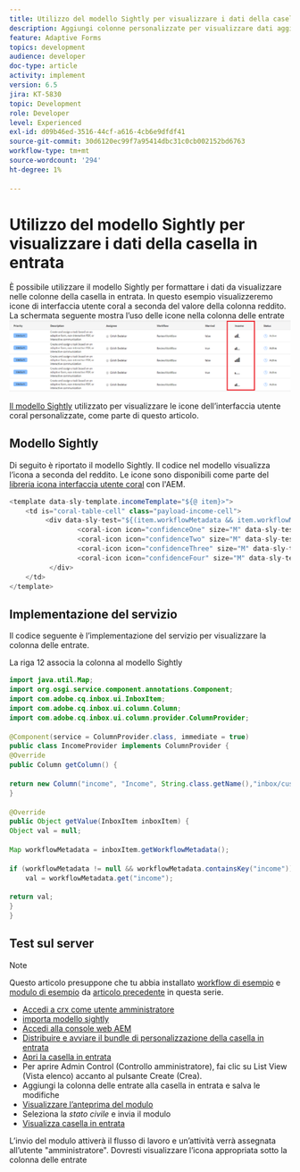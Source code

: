 ```yaml
---
title: Utilizzo del modello Sightly per visualizzare i dati della casella in entrata
description: Aggiungi colonne personalizzate per visualizzare dati aggiuntivi del flusso di lavoro utilizzando il modello Sightly
feature: Adaptive Forms
topics: development
audience: developer
doc-type: article
activity: implement
version: 6.5
jira: KT-5830
topic: Development
role: Developer
level: Experienced
exl-id: d09b46ed-3516-44cf-a616-4cb6e9dfdf41
source-git-commit: 30d6120ec99f7a95414dbc31c0cb002152bd6763
workflow-type: tm+mt
source-wordcount: '294'
ht-degree: 1%

---
```


# Utilizzo del modello Sightly per visualizzare i dati della casella in entrata

È possibile utilizzare il modello Sightly per formattare i dati da visualizzare nelle colonne della casella in entrata. In questo esempio visualizzeremo icone di interfaccia utente coral a seconda del valore della colonna reddito. La schermata seguente mostra l’uso delle icone nella colonna delle entrate
![icone di reddito](assets/income-column.PNG)

[Il modello Sightly](assets/sightly-template.zip) utilizzato per visualizzare le icone dell’interfaccia utente coral personalizzate, come parte di questo articolo.

## Modello Sightly

Di seguito è riportato il modello Sightly. Il codice nel modello visualizza l’icona a seconda del reddito. Le icone sono disponibili come parte del [libreria icona interfaccia utente coral](https://helpx.adobe.com/experience-manager/6-3/sites/developing/using/reference-materials/coral-ui/coralui3/Coral.Icon.html#availableIcons) con l&#39;AEM.

```java
<template data-sly-template.incomeTemplate="${@ item}>">
    <td is="coral-table-cell" class="payload-income-cell">
         <div data-sly-test="${(item.workflowMetadata && item.workflowMetadata.income)}" data-sly-set.income ="${item.workflowMetadata.income}">
                 <coral-icon icon="confidenceOne" size="M" data-sly-test="${income >=0 && income <10000}"></coral-icon>
                 <coral-icon icon="confidenceTwo" size="M" data-sly-test="${income >=10000 && income <100000}"></coral-icon>
                 <coral-icon icon="confidenceThree" size="M" data-sly-test="${income >=100000 && income <500000}"></coral-icon>
                 <coral-icon icon="confidenceFour" size="M" data-sly-test="${income >=500000}"></coral-icon>
          </div>
    </td>
</template>
```

## Implementazione del servizio

Il codice seguente è l’implementazione del servizio per visualizzare la colonna delle entrate.

La riga 12 associa la colonna al modello Sightly

```java
import java.util.Map;
import org.osgi.service.component.annotations.Component;
import com.adobe.cq.inbox.ui.InboxItem;
import com.adobe.cq.inbox.ui.column.Column;
import com.adobe.cq.inbox.ui.column.provider.ColumnProvider;

@Component(service = ColumnProvider.class, immediate = true)
public class IncomeProvider implements ColumnProvider {
@Override
public Column getColumn() {

return new Column("income", "Income", String.class.getName(),"inbox/customization/column-templates.html", "incomeTemplate");
}

@Override
public Object getValue(InboxItem inboxItem) {
Object val = null;

Map workflowMetadata = inboxItem.getWorkflowMetadata();

if (workflowMetadata != null && workflowMetadata.containsKey("income"))
    val = workflowMetadata.get("income");

return val;
}
}
```

## Test sul server

>[!NOTE]
>
>Questo articolo presuppone che tu abbia installato [workflow di esempio](assets/review-workflow.zip) e [modulo di esempio](assets/snap-form.zip) da [articolo precedente](https://experienceleague.adobe.com/docs/experience-manager-learn/forms/inbox-customization/add-married-column.html) in questa serie.

* [Accedi a crx come utente amministratore](http://localhost:4502/crx/de/index.jsp)
* [importa modello sightly](assets/sightly-template.zip)
* [Accedi alla console web AEM](http://localhost:4502/system/console/bundles)
* [Distribuire e avviare il bundle di personalizzazione della casella in entrata](assets/income-column-customization.jar)
* [Apri la casella in entrata](http://localhost:4502/aem/inbox)
* Per aprire Admin Control (Controllo amministratore), fai clic su List View (Vista elenco) accanto al pulsante Create (Crea).
* Aggiungi la colonna delle entrate alla casella in entrata e salva le modifiche
* [Visualizzare l’anteprima del modulo](http://localhost:4502/content/dam/formsanddocuments/snapform/jcr:content?wcmmode=disabled)
* Seleziona la _stato civile_ e invia il modulo
* [Visualizza casella in entrata](http://localhost:4502/aem/inbox)

L’invio del modulo attiverà il flusso di lavoro e un’attività verrà assegnata all’utente &quot;amministratore&quot;. Dovresti visualizzare l’icona appropriata sotto la colonna delle entrate
